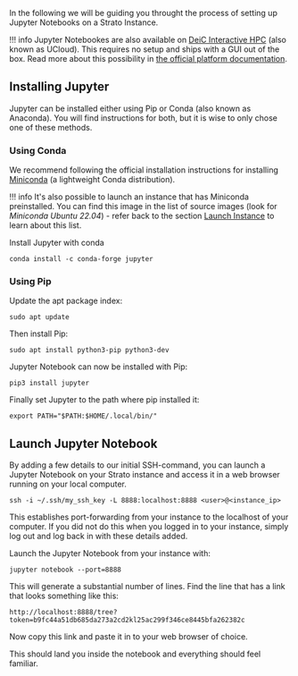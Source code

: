In the following we will be guiding you throught the process of setting up Jupyter Notebooks on a Strato Instance.

!!! info
    Jupyter Notebookes are also available on [DeiC Interactive HPC]("https://cloud.sdu.dk/") (also known as UCloud). This requires no setup and ships with a GUI out of the box. Read more about this possibility in [the official platform documentation]("https://docs.cloud.sdu.dk/Apps/jupyter-lab.html").

## Installing Jupyter

Jupyter can be installed either using Pip or Conda (also known as Anaconda). You will find instructions for both, but it is wise to only chose one of these methods.

### Using Conda

We recommend following the official installation instructions for installing [Miniconda](https://docs.conda.io/projects/miniconda/en/latest/#quick-command-line-install) (a lightweight Conda distribution).

!!! info
    It's also possible to launch an instance that has Miniconda preinstalled. You can find this image in the list of source images (look for *Miniconda Ubuntu 22.04*) - refer back to the section [Launch Instance](/strato/getting-started/launch-instance/) to learn about this list. 


Install Jupyter with conda
```
conda install -c conda-forge jupyter
```

### Using Pip

Update the apt package index:
```
sudo apt update
```

Then install Pip:
```
sudo apt install python3-pip python3-dev
```

Jupyter Notebook can now be installed with Pip:
```
pip3 install jupyter
```

Finally set Jupyter to the path where pip installed it:
```
export PATH="$PATH:$HOME/.local/bin/"
```

## Launch Jupyter Notebook

By adding a few details to our initial SSH-command, you can launch a Jupyter Notebook on your Strato instance and access it in a web browser running on your local computer.
``` 
ssh -i ~/.ssh/my_ssh_key -L 8888:localhost:8888 <user>@<instance_ip>
```

This establishes port-forwarding from your instance to the localhost of your computer. If you did not do this when you logged in to your instance, simply log out and log back in with these details added.

Launch the Jupyter Notebook from your instance with:
```
jupyter notebook --port=8888
```

This will generate a substantial number of lines. Find the line that has a link that looks something like this:
```
http://localhost:8888/tree?token=b9fc44a51db685da273a2cd2kl25ac299f346ce8445bfa262382c
```

Now copy this link and paste it in to your web browser of choice. 

This should land you inside the notebook and everything should feel familiar.
